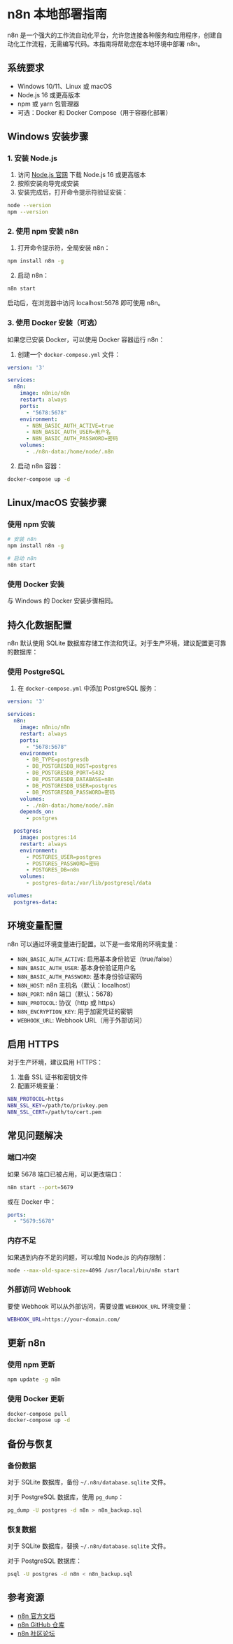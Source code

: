 # n8n 本地部署指南

n8n 是一个强大的工作流自动化平台，允许您连接各种服务和应用程序，创建自动化工作流程，无需编写代码。本指南将帮助您在本地环境中部署 n8n。

## 系统要求

- Windows 10/11、Linux 或 macOS
- Node.js 16 或更高版本
- npm 或 yarn 包管理器
- 可选：Docker 和 Docker Compose（用于容器化部署）

## Windows 安装步骤

### 1. 安装 Node.js

1. 访问 [Node.js 官网](https://nodejs.org/) 下载 Node.js 16 或更高版本
2. 按照安装向导完成安装
3. 安装完成后，打开命令提示符验证安装：

```bash
node --version
npm --version
```

### 2. 使用 npm 安装 n8n

1. 打开命令提示符，全局安装 n8n：

```bash
npm install n8n -g
```

2. 启动 n8n：

```bash
n8n start
```

启动后，在浏览器中访问 localhost:5678 即可使用 n8n。

### 3. 使用 Docker 安装（可选）

如果您已安装 Docker，可以使用 Docker 容器运行 n8n：

1. 创建一个 `docker-compose.yml` 文件：

```yaml
version: '3'

services:
  n8n:
    image: n8nio/n8n
    restart: always
    ports:
      - "5678:5678"
    environment:
      - N8N_BASIC_AUTH_ACTIVE=true
      - N8N_BASIC_AUTH_USER=用户名
      - N8N_BASIC_AUTH_PASSWORD=密码
    volumes:
      - ./n8n-data:/home/node/.n8n
```

2. 启动 n8n 容器：

```bash
docker-compose up -d
```

## Linux/macOS 安装步骤

### 使用 npm 安装

```bash
# 安装 n8n
npm install n8n -g

# 启动 n8n
n8n start
```

### 使用 Docker 安装

与 Windows 的 Docker 安装步骤相同。

## 持久化数据配置

n8n 默认使用 SQLite 数据库存储工作流和凭证。对于生产环境，建议配置更可靠的数据库：

### 使用 PostgreSQL

1. 在 `docker-compose.yml` 中添加 PostgreSQL 服务：

```yaml
version: '3'

services:
  n8n:
    image: n8nio/n8n
    restart: always
    ports:
      - "5678:5678"
    environment:
      - DB_TYPE=postgresdb
      - DB_POSTGRESDB_HOST=postgres
      - DB_POSTGRESDB_PORT=5432
      - DB_POSTGRESDB_DATABASE=n8n
      - DB_POSTGRESDB_USER=postgres
      - DB_POSTGRESDB_PASSWORD=密码
    volumes:
      - ./n8n-data:/home/node/.n8n
    depends_on:
      - postgres

  postgres:
    image: postgres:14
    restart: always
    environment:
      - POSTGRES_USER=postgres
      - POSTGRES_PASSWORD=密码
      - POSTGRES_DB=n8n
    volumes:
      - postgres-data:/var/lib/postgresql/data

volumes:
  postgres-data:
```

## 环境变量配置

n8n 可以通过环境变量进行配置。以下是一些常用的环境变量：

- `N8N_BASIC_AUTH_ACTIVE`: 启用基本身份验证（true/false）
- `N8N_BASIC_AUTH_USER`: 基本身份验证用户名
- `N8N_BASIC_AUTH_PASSWORD`: 基本身份验证密码
- `N8N_HOST`: n8n 主机名（默认：localhost）
- `N8N_PORT`: n8n 端口（默认：5678）
- `N8N_PROTOCOL`: 协议（http 或 https）
- `N8N_ENCRYPTION_KEY`: 用于加密凭证的密钥
- `WEBHOOK_URL`: Webhook URL（用于外部访问）

## 启用 HTTPS

对于生产环境，建议启用 HTTPS：

1. 准备 SSL 证书和密钥文件
2. 配置环境变量：

```bash
N8N_PROTOCOL=https
N8N_SSL_KEY=/path/to/privkey.pem
N8N_SSL_CERT=/path/to/cert.pem
```

## 常见问题解决

### 端口冲突

如果 5678 端口已被占用，可以更改端口：

```bash
n8n start --port=5679
```

或在 Docker 中：

```yaml
ports:
  - "5679:5678"
```

### 内存不足

如果遇到内存不足的问题，可以增加 Node.js 的内存限制：

```bash
node --max-old-space-size=4096 /usr/local/bin/n8n start
```

### 外部访问 Webhook

要使 Webhook 可以从外部访问，需要设置 `WEBHOOK_URL` 环境变量：

```bash
WEBHOOK_URL=https://your-domain.com/
```

## 更新 n8n

### 使用 npm 更新

```bash
npm update -g n8n
```

### 使用 Docker 更新

```bash
docker-compose pull
docker-compose up -d
```

## 备份与恢复

### 备份数据

对于 SQLite 数据库，备份 `~/.n8n/database.sqlite` 文件。

对于 PostgreSQL 数据库，使用 `pg_dump`：

```bash
pg_dump -U postgres -d n8n > n8n_backup.sql
```

### 恢复数据

对于 SQLite 数据库，替换 `~/.n8n/database.sqlite` 文件。

对于 PostgreSQL 数据库：

```bash
psql -U postgres -d n8n < n8n_backup.sql
```

## 参考资源

- [n8n 官方文档](https://docs.n8n.io/)
- [n8n GitHub 仓库](https://github.com/n8n-io/n8n)
- [n8n 社区论坛](https://community.n8n.io/)